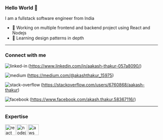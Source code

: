 ### Hello World 👋
I am a fullstack software engineer from India
- 🔭 Working on multiple frontend and backend project using React and Nodejs
- 🌱 Learning design patterns in depth
<hr>

### Connect with me 

<img align="left" alt="linked-in" src="https://img.shields.io/badge/linkedin-%230077B5.svg?&style=for-the-badge&logo=linkedin&logoColor=white" />(https://www.linkedin.com/in/aakash-thakur-057a8090/)

<img align="left" alt="medium" src="https://img.shields.io/badge/medium-%2312100E.svg?&style=for-the-badge&logo=medium&logoColor=white" />(https://medium.com/@akashthakur_15975)

<img align="left" alt="stack-overflow" src="https://img.shields.io/badge/stack%20overflow-FE7A16?logo=stack-overflow&logoColor=white&style=for-the-badge" />(https://stackoverflow.com/users/6760868/aakash-thakur)

<img align="left" alt="facebook" src="https://img.shields.io/badge/facebook-%231877F2.svg?&style=for-the-badge&logo=facebook&logoColor=white" />(https://www.facebook.com/akash.thakur.58367116/)

<hr>

### Expertise
<div>
<img align="left" height="35" alt="react" src="https://img.shields.io/badge/react%20-%2320232a.svg?&style=for-the-badge&logo=react&logoColor=%2361DAFB" />
<img align="left" height="35"  alt="nodejs" src="https://img.shields.io/badge/node.js%20-%2343853D.svg?&style=for-the-badge&logo=node.js&logoColor=white" />
<img align="left" height="35"  alt="aws" src="https://img.shields.io/badge/Amazon%20AWS-%23232F3E?logo=amazon-aws&logoColor=white&style=for-the-badge" />
</div>
  <br>
<br>
